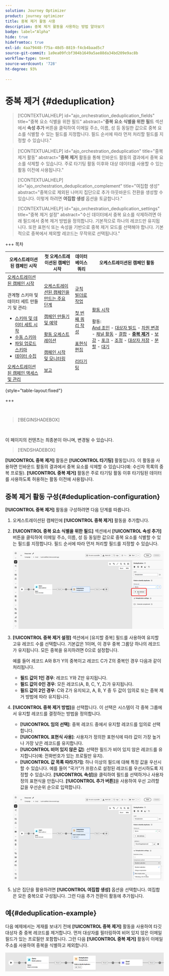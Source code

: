 ```yaml
---
solution: Journey Optimizer
product: journey optimizer
title: 중복 제거 활동 사용
description: 중복 제거 활동을 사용하는 방법 알아보기
badge: label="Alpha"
hide: true
hidefromtoc: true
exl-id: 4aa79448-f75a-48d5-8819-f4cb4baad5c7
source-git-commit: 1a9ea09fcbf304b1649a5ae88da34bd209e9ac8b
workflow-type: tm+mt
source-wordcount: '728'
ht-degree: 93%

---
```


# 중복 제거 {#deduplication}

>[!CONTEXTUALHELP]
>id="ajo_orchestration_deduplication_fields"
>title="중복 요소 식별을 위한 필드"
>abstract="**중복 요소 식별을 위한 필드** 섹션에서 **속성 추가** 버튼을 클릭하여 이메일 주소, 이름, 성 등 동일한 값으로 중복 요소를 식별할 수 있는 필드를 지정합니다. 필드 순서에 따라 먼저 처리할 필드를 지정할 수 있습니다."

>[!CONTEXTUALHELP]
>id="ajo_orchestration_deduplication"
>title="중복 제거 활동"
>abstract="**중복 제거** 활동을 통해 인바운드 활동의 결과에서 중복 요소를 삭제할 수 있습니다. 주로 타기팅 활동 이후와 대상 데이터를 사용할 수 있는 활동 이전에 사용됩니다."

>[!CONTEXTUALHELP]
>id="ajo_orchestration_deduplication_complement"
>title="여집합 생성"
>abstract="중복으로 제외된 나머지 집단으로 추가 아웃바운드 전환을 생성할 수 있습니다. 이렇게 하려면 **여집합 생성** 옵션을 토글합니다."

>[!CONTEXTUALHELP]
>id="ajo_orchestration_deduplication_settings"
>title="중복 제거 설정"
>abstract="수신 데이터에서 중복 요소를 삭제하려면 아래 필드에서 중복 제거 방법을 정의합니다. 기본적으로 하나의 레코드만 유지됩니다. 또한 표현식 또는 속성을 기반으로 중복 제거 모드를 선택해야 합니다. 기본적으로 중복에서 제외할 레코드는 무작위로 선택됩니다."


+++ 목차

| 오케스트레이션된 캠페인 시작 | 첫 오케스트레이션된 캠페인 시작 | 데이터베이스 쿼리 | 오케스트레이션된 캠페인 활동 |
|---|---|---|---|
| [오케스트레이션된 캠페인 시작](../gs-orchestrated-campaigns.md)<br/><br/>관계형 스키마 및 데이터 세트 만들기 및 관리:</br> <ul><li>[스키마 및 데이터 세트 시작](../gs-schemas.md)</li><li>[수동 스키마](../manual-schema.md)</li><li>[파일 업로드 스키마](../file-upload-schema.md)</li><li>[데이터 수집](../ingest-data.md)</li></ul>[오케스트레이션된 캠페인 액세스 및 관리](../access-manage-orchestrated-campaigns.md) | [오케스트레이션된 캠페인을 만드는 주요 단계](../gs-campaign-creation.md)<br/><br/>[캠페인 만들기 및 예약](../create-orchestrated-campaign.md)<br/><br/>[활동 오케스트레이션](../orchestrate-activities.md)<br/><br/>[캠페인 시작 및 모니터링](../start-monitor-campaigns.md)<br/><br/>[보고](../reporting-campaigns.md) | [규칙 빌더로 작업](../orchestrated-rule-builder.md)<br/><br/>[첫 번째 쿼리 작성](../build-query.md)<br/><br/>[표현식 편집](../edit-expressions.md)<br/><br/>[리타기팅](../retarget.md) | [활동 시작](about-activities.md)<br/><br/>활동:<br/>[And 조인](and-join.md) - [대상자 빌드](build-audience.md) - [차원 변경](change-dimension.md) - [채널 활동](channels.md) - [결합](combine.md) - <b>[중복 제거](deduplication.md)</b> - [보강](enrichment.md) - [포크](fork.md) - [조정](reconciliation.md) - [대상자 저장](save-audience.md) - [분할](split.md) - [대기](wait.md) |

{style="table-layout:fixed"}

+++

<br/>

>[!BEGINSHADEBOX]

</br>

이 페이지의 컨텐츠는 최종본이 아니며, 변경될 수 있습니다.

>[!ENDSHADEBOX]

**[!UICONTROL 중복 제거]** 활동은 **[!UICONTROL 타기팅]** 활동입니다. 이 활동을 사용하면 인바운드 활동의 결과에서 중복 요소를 삭제할 수 있습니다(예: 수신자 목록의 중복 프로필). **[!UICONTROL 중복 제거]** 활동은 주로 타기팅 활동 이후 타기팅된 데이터를 사용하도록 허용하는 활동 이전에 사용됩니다.

## 중복 제거 활동 구성{#deduplication-configuration}

**[!UICONTROL 중복 제거]** 활동을 구성하려면 다음 단계를 따릅니다.


1. 오케스트레이션된 캠페인에 **[!UICONTROL 중복 제거]** 활동을 추가합니다.

1. **[!UICONTROL 중복 요소 식별을 위한 필드]** 섹션에서 **[!UICONTROL 속성 추가]** 버튼을 클릭하여 이메일 주소, 이름, 성 등 동일한 값으로 중복 요소를 식별할 수 있는 필드를 지정합니다. 필드 순서에 따라 먼저 처리할 필드를 지정할 수 있습니다.

   ![](../assets/deduplication-1.png)

1. **[!UICONTROL 중복 제거 설정]** 섹션에서 [유지할 중복] 필드를 사용하여 유지할 고유 레코드 수를 선택합니다. 기본값은 1이며, 이 경우 중복 그룹당 하나의 레코드가 유지됩니다. 모든 중복을 유지하려면 0으로 설정합니다.

   예를 들어 레코드 A와 B가 Y의 중복이고 레코드 C가 Z의 중복인 경우 다음과 같이 처리됩니다.

   * **필드 값이 1인 경우**: 레코드 Y와 Z만 유지됩니다.
   * **필드 값이 0인 경우**: 모든 레코드(A, B, C, Y, Z)가 유지됩니다.
   * **필드 값이 2인 경우**: C와 Z가 유지되고, A, B, Y 중 두 값이 임의로 또는 중복 제거 방법에 따라 유지됩니다.

1. **[!UICONTROL 중복 제거 방법]**&#x200B;을 선택합니다. 이 선택은 시스템이 각 중복 그룹에서 유지할 레코드를 결정하는 방법을 정의합니다.

   * **[!UICONTROL 임의 선택]**: 중복 레코드 중에서 유지할 레코드를 임의로 선택합니다.
   * **[!UICONTROL 표현식 사용]**: 사용자가 정의한 표현식에 따라 값이 가장 높거나 가장 낮은 레코드를 유지합니다.
   * **[!UICONTROL 비어 있지 않은 값]**: 선택한 필드가 비어 있지 않은 레코드를 유지합니다(예: 전화번호가 있는 프로필만 유지).
   * **[!UICONTROL 값 목록 따라가기]**: 하나 이상의 필드에 대해 특정 값을 우선시할 수 있습니다. 예를 들어 “국가”가 프랑스로 설정된 레코드를 우선시하도록 지정할 수 있습니다. **[!UICONTROL 속성]**&#x200B;을 클릭하여 필드를 선택하거나 사용자 정의 표현식을 만듭니다. **[!UICONTROL 추가 버튼]**&#x200B;을 사용하여 우선 고려할 값을 우선순위 순으로 입력합니다.

   ![](../assets/deduplication-2.png)

1. 남은 집단을 활용하려면 **[!UICONTROL 여집합 생성]** 옵션을 선택합니다. 여집합은 모든 중복으로 구성됩니다. 그런 다음 추가 전환이 활동에 추가됩니다.

## 예{#deduplication-example}

다음 예제에서는 게재를 보내기 전에 **[!UICONTROL 중복 제거]** 활동을 사용하여 타깃 대상자 중 중복 레코드를 제거합니다. 먼저 대상자를 필터링하여 비어 있지 않은 이메일 필드가 있는 프로필만 포함합니다. 그런 다음 **[!UICONTROL 중복 제거]** 활동이 이메일 주소를 사용하여 중복을 식별하고 제외합니다.

![](../assets/deduplication-3.png)
